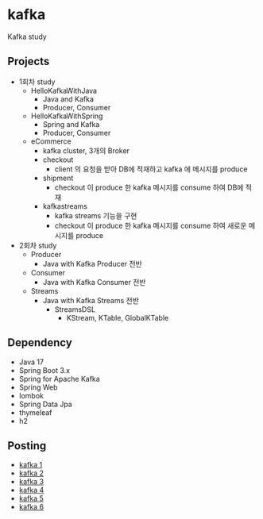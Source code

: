 # kafka
Kafka study

## Projects
- 1회차 study
  - HelloKafkaWithJava
    - Java and Kafka
    - Producer, Consumer
  - HelloKafkaWithSpring
    - Spring and Kafka
    - Producer, Consumer
  - eCommerce
    - kafka cluster, 3개의 Broker
    - checkout
      - client 의 요청을 받아 DB에 적재하고 kafka 에 메시지를 produce
    - shipment
      - checkout 이 produce 한 kafka 메시지를 consume 하여 DB에 적재
    - kafkastreams
      - kafka streams 기능을 구현
      - checkout 이 produce 한 kafka 메시지를 consume 하여 새로운 메시지를 produce
- 2회차 study
  - Producer
    - Java with Kafka Producer 전반
  - Consumer
    - Java with Kafka Consumer 전반
  - Streams
    - Java with Kafka Streams 전반
      - StreamsDSL
        - KStream, KTable, GlobalKTable

## Dependency
- Java 17
- Spring Boot 3.x
- Spring for Apache Kafka
- Spring Web
- lombok
- Spring Data Jpa
- thymeleaf
- h2

## Posting
- [kafka 1](https://starryeye.tistory.com/183)
- [kafka 2](https://starryeye.tistory.com/184)
- [kafka 3](https://starryeye.tistory.com/185)
- [kafka 4](https://starryeye.tistory.com/188)
- [kafka 5](https://starryeye.tistory.com/189)
- [kafka 6](https://starryeye.tistory.com/190)
